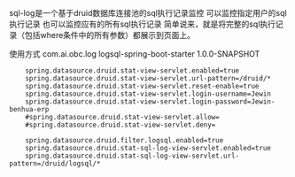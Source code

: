 sql-log是一个基于druid数据库连接池的sql执行记录监控
可以监控指定用户的sql执行记录
也可以监控应有的所有sql执行记录
简单说来，就是将完整的sql执行记录（包括where条件中的所有参数）都展示到页面上。

使用方式
        <dependency>
            <groupId>com.ai.obc.log</groupId>
            <artifactId>logsql-spring-boot-starter</artifactId>
            <version>1.0.0-SNAPSHOT</version>
        </dependency>
        
        spring.datasource.druid.stat-view-servlet.enabled=true
        spring.datasource.druid.stat-view-servlet.url-pattern=/druid/*
        spring.datasource.druid.stat-view-servlet.reset-enable=true
        spring.datasource.druid.stat-view-servlet.login-username=Jewin
        spring.datasource.druid.stat-view-servlet.login-password=Jewin-benhua-erp
        #spring.datasource.druid.stat-view-servlet.allow=
        #spring.datasource.druid.stat-view-servlet.deny=
        
        spring.datasource.druid.filter.logsql.enabled=true
        spring.datasource.druid.stat-sql-log-view-servlet.enabled=true
        spring.datasource.druid.stat-sql-log-view-servlet.url-pattern=/druid/logsql/*
